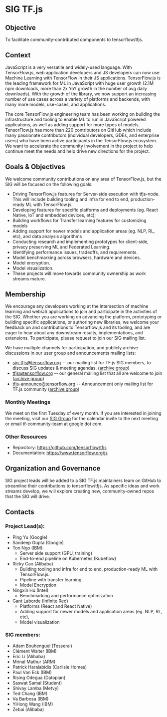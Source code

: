 # SIG TF.js                                         

## Objective

To facilitate community-contributed components to tensorflow/tfjs.

## Context

JavaScript is a very versatile and widely-used language. With TensorFlow.js, web application 
developers and JS developers can now use Machine Learning with TensorFlow in their JS 
applications. TensorFlow.js is the leading framework for ML in JavaScript with huge user growth 
(2.1M npm downloads, more than 2x YoY growth in the number of avg daily downloads). With the 
growth of the library, we now support an increasing number of use cases across a variety of 
platforms and backends, with many more models, use-cases, and applications. 

The core TensorFlow.js engineering team has been working on building the infrastructure and 
tooling to enable ML to run in JavaScript powered applications, as well as adding support for 
more types of models. TensorFlow.js has more than 220 contributors on GitHub which include many 
passionate contributors (individual developers, GDEs, and enterprise users) who have been active 
participants in the TensorFlow.js ecosystem. We want to accelerate the community involvement in 
the project to help continue meet the needs and help drive new directions for the project. 

## Goals & Objectives

We welcome community contributions on any area of TensorFlow.js, but the SIG will be focused on 
the following goals:
- Driving TensorFlow.js features for Server-side execution with tfjs-node. This will include 
building tooling and infra for end to end, production-ready ML with TensorFlow.js. 
- Developing features for specific platforms and deployments (eg. React Native, IoT and embedded 
devices, etc); 
- Building workflows for Transfer learning features for customizing models
- Adding support for newer models and application areas (eg. NLP, RL, etc), and data analysis 
algorithms
- Conducting research and implementing prototypes for client-side, privacy preserving ML and 
Federated Learning. 
- Identifying performance issues, tradeoffs, and requirements.
- Model benchmarking across browsers, hardware and devices.
- Model encryption.
- Model visualization.
- These projects will move towards community ownership as work streams mature. 

## Membership

We encourage any developers working at the intersection of machine learning and web/JS 
applications to join and participate in the activities of the SIG. Whether you are working on 
advancing the platform, prototyping or building specific applications, or authoring new libraries, 
we welcome your feedback on and contributions to Tensorflow.js and its tooling, and are eager to hear 
about any downstream results, implementations, and extensions. To participate, please request to join our SIG mailing list. 

We have multiple channels for participation, and publicly archive discussions in our user group and 
announcements mailing lists:
- sig-tfjs@tensorflow.org -- our mailing list for TF.js SIG members, to discuss SIG updates & meeting agendas. ([archive group](https://groups.google.com/a/tensorflow.org/g/sig-tfjs))
- tfjs@tensorflow.org -- our general mailing list that all are welcome to join ([archive group](https://groups.google.com/a/tensorflow.org/g/tfjs))
- tfjs-announce@tensorflow.org -- Announcement only mailing list for TF.js community ([archive group](https://groups.google.com/a/tensorflow.org/g/tfjs-announce))

### Monthly Meetings

We meet on the first Tuesday of every month. If you are interested in joining the meeting, visit our [SIG Group](https://groups.google.com/a/tensorflow.org/g/sig-tfjs) for the calendar invite to the next meeting or email tf-community-team at google dot com. 

### Other Resources 
- Repository: https://github.com/tensorflow/tfjs
- Documentation: https://www.tensorflow.org/js

## Organization and Governance
SIG project leads will be added to a SIG TF.js maintainers team on GitHub to streamline their 
contributions to tensorflow/tfjs. As specific ideas and work streams develop, we will explore creating 
new, community-owned repos that the SIG will drive.

## Contacts
### Project Lead(s):
- Ping Yu (Google)
- Sandeep Gupta (Google)
- Ton Ngo (IBM): 
  - Server side support (GPU, training)
  - End-to-end pipeline on Kubernetes (Kubeflow)
- Ricky Cao (Alibaba)
  - Building tooling and infra for end to end, production-ready ML with TensorFlow.js.
  - Pipeline with transfer learning
  - Model Encryption
- Ningxin Hu (Intel)
  - Benchmarking and performance optimization
- Gant Laborde (Infinite Red)
  - Platforms (React and React Native)
  - Adding support for newer models and application areas (eg. NLP, RL, etc),
  - Model visualization

### SIG members: 
- Adam Bouhenguel (Tesserai)
- Clément Walter (IBM)
- Eric Li (Alibaba)
- Mrinal Mathur (ARM)
- Patrick Haralabidis (Carlisle Homes)
- Paul Van Eck (IBM)
- Rising Odegua (Datopian)
- Saswat Samal (Student)
- Shivay Lamba (Metvy)
- Ted Chang (IBM)
- Va Barbosa (IBM)
- YiHong Wang (IBM)
- Zebai (Alibaba)
